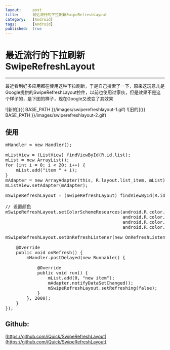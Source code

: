 ```yaml
---
layout:		post
title:		最近流行的下拉刷新SwipeRefreshLayout
category:	[Android]
tags:		[Android]
published:	true
---
```

# 最近流行的下拉刷新SwipeRefreshLayout
---

最近看到好多应用都在使用这种下拉刷新，于是自己搜索了一下，原来这玩意儿是Google提供的SwipeRefreshLayout控件，以前也使用过家伙，但是效果不是这个样子的，是下图的样子，现在Google又改变了其效果

![新的]({{ BASE_PATH }}/images/swiperefreshlayout-1.gif)
![旧的]({{ BASE_PATH }}/images/swiperefreshlayout-2.gif)

## 使用
<pre class="prettyprint linenums">
mHandler = new Handler();

mListView = (ListView) findViewById(R.id.list);
mList = new ArrayList<String>();
for (int i = 0; i < 20; i++) {
	mList.add("item " + i);
}
mAdapter = new ArrayAdapter<String>(this, R.layout.list_item, mList);
mListView.setAdapter(mAdapter);

mSwipeRefreshLayout = (SwipeRefreshLayout) findViewById(R.id.swl);

// 设置颜色
mSwipeRefreshLayout.setColorSchemeResources(android.R.color.holo_blue_bright,
											android.R.color.holo_green_light,
											android.R.color.holo_orange_light,
											android.R.color.holo_red_light);

mSwipeRefreshLayout.setOnRefreshListener(new OnRefreshListener() {
	
	@Override
	public void onRefresh() {
		mHandler.postDelayed(new Runnable() {
			
			@Override
			public void run() {
				mList.add(0, "new item");
				mAdapter.notifyDataSetChanged();
				mSwipeRefreshLayout.setRefreshing(false);
			}
		}, 2000);
	}
});
</pre>

## Github:
[https://github.com/iQuick/SwipeRefreshLayout](https://github.com/iQuick/SwipeRefreshLayout)